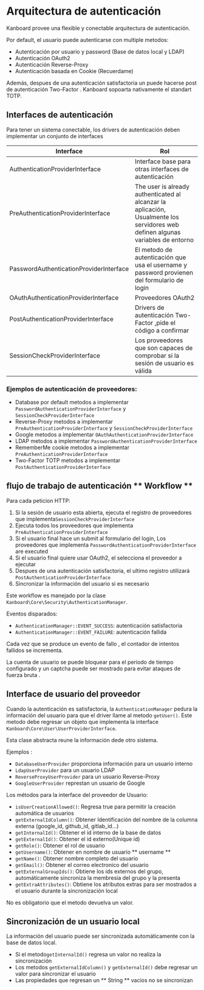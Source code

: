 Arquitectura de autenticación
=============================

Kanboard provee una flexible y conectable arquitectura de autenticación.

Por default, el usuario puede autenticarse con multiple metodos:

- Autenticación por usuario y password (Base de datos local y LDAP)
- Autenticación OAuth2 
- Autenticación Reverse-Proxy
- Autenticación basada en Cookie  (Recuerdame)

Además, despues de una autenticación satisfactoria un puede hacerse post de autenticación Two-Factor .
Kanboard sopoarta nativamente el standart TOTP.

Interfaces de autenticación
----------------------------

Para tener un sistema conectable, los drivers de autenticación deben implementar un conjunto de interfaces

| Interface                                | Rol                                                          |
|------------------------------------------|------------------------------------------------------------------|
| AuthenticationProviderInterface          | Interface base para otras interfaces de autenticación            |
| PreAuthenticationProviderInterface       | The user is already authenticated al alcanzar la aplicación, Usualmente los servidores web definen algunas variables de entorno |
| PasswordAuthenticationProviderInterface  | El metodo de autenticación que usa el username y password provienen del formulario de login |
| OAuthAuthenticationProviderInterface     | Proveedores OAuth2   |
| PostAuthenticationProviderInterface      | Drivers de autenticación Two-Factor ,pide el código a confirmar      |
| SessionCheckProviderInterface            | Los proveedores que son capaces de comprobar si la sesión de usuario es válida        |

### Ejemplos de autenticación de proveedores:

- Database por default metodos a implementar `PasswordAuthenticationProviderInterface` y `SessionCheckProviderInterface`
- Reverse-Proxy metodos a implementar `PreAuthenticationProviderInterface` y `SessionCheckProviderInterface`
- Google metodos a implementar `OAuthAuthenticationProviderInterface`
- LDAP metodos a implementar `PasswordAuthenticationProviderInterface`
- RememberMe cookie metodos a implementar `PreAuthenticationProviderInterface`
- Two-Factor TOTP metodos a implementar `PostAuthenticationProviderInterface`

flujo de trabajo de autenticación ** Workflow **
------------------------------------------------

Para cada peticion HTTP:

1. Si la sesión de usuario esta abierta, ejecuta el registro de proveedores que implementa`SessionCheckProviderInterface`
2. Ejecuta todos los proveedores que implementa `PreAuthenticationProviderInterface`
3. Si el usuario final hace un submit al formulario del login, Los proveedores que implementa `PasswordAuthenticationProviderInterface` are executed
4. Si el usuario final quiere usar OAuth2, el selecciona el proveedor a ejecutar
5. Despues de una autenticación satisfactoria, el ultimo registro utilizará `PostAuthenticationProviderInterface`
6. Sincronizar la información del usuario si es necesario

Este workflow es manejado por la clase `Kanboard\Core\Security\AuthenticationManager`.

Eventos disparados:

- `AuthenticationManager::EVENT_SUCCESS`: autenticación satisfactoria
- `AuthenticationManager::EVENT_FAILURE`: autenticación fallida

Cada vez que se produce un evento de fallo , el contador de intentos fallidos se incrementa.

La cuenta de usuario se puede bloquear para el período de tiempo configurado y un captcha puede ser mostrado para evitar ataques de fuerza bruta .

Interface de usuario del proveedor
---------------------------------

Cuando la autenticación es satisfactoria, la `AuthenticationManager` pedura la información del usuario para que el driver llame al metodo `getUser()`.
Este metodo debe regresar un objeto que implementa la interface `Kanboard\Core\User\UserProviderInterface`.

Esta clase abstracta reune la información dede otro sistema.

Ejemplos :

- `DatabaseUserProvider` proporciona información para un usuario interno
- `LdapUserProvider` para un usuario LDAP
- `ReverseProxyUserProvider` para un usuario Reverse-Proxy
- `GoogleUserProvider` represtan un usuario de Google

Los métodos para la interface del proveedor de Usuario:

- `isUserCreationAllowed()`: Regresa true para permitir la creación automática de usuarios
- `getExternalIdColumn()`: Obtener Identificación del nombre de la columna externa (google_id, github_id, gitlab_id...)
- `getInternalId()`: Obtener el id interno de la base de datos
- `getExternalId()`: Obtener el id externo(Unique id)
- `getRole()`: Obtener el rol de usuario
- `getUsername()`: Obtener en nombre de usuario ** username **
- `getName()`: Obtener nombre completo del usuario
- `getEmail()`: Obtener el correo electronico del usuario
- `getExternalGroupIds()`: Obtiene los ids externos del grupo, automáticamente sincroniza la membresia del grupo y la presenta
- `getExtraAttributes()`: Obtiene los atributos extras para ser mostrados a el usuario durante la sincronización local

No es obligatorio que el metodo devuelva un valor.

Sincronización de un usuario local
----------------------------------

La información del usuario puede ser sincronizada automáticamente con la base de datos local.

- Si el metodo`getInternalId()` regresa un valor no realiza la sincronización
- Los metodos `getExternalIdColumn()` y `getExternalId()` debe regresar un valor para sincronizar el usuario
- Las propiedades que regresan un ** String ** vacios no se sincronizan
